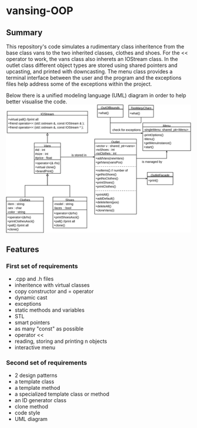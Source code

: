 # vansing-OOP

## Summary
This repository's code simulates a rudimentary class inheritence from the base class vans to the two inherited classes, clothes and shoes. For the << operator to work, the vans class also inherets an IOStream class. In the outlet class different object types are stored using shared pointers and upcasting, and printed with downcasting. The menu class provides a terminal interface between the user and the program and the exceptions files help address some of the exceptions within the project.

Below there is a unified modeling language (UML) diagram in order to help better visualise the code. 
![class diagram](https://github.com/mircea-mihail/vansing-OOP/blob/main/UMLdiagram.drawio.png)

## Features

### First set of requirements
- .cpp and .h files
- inheritence with virtual classes 
- copy constructor and = operator
- dynamic cast
- exceptions
- static methods and variables
- STL
- smart pointers
- as many "const" as possible
- operator << 
- reading, storing and printing n objects
- interactive menu 

### Second set of requirements 
- 2 design patterns
- a template class
- a template method
- a specialized template class or method
- an ID generator class
- clone method
- code style
- UML diagram
